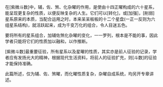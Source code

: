在[紫微斗数]中，辅，佐、煞、化杂曜的作用，是使由十四正曜构成的六十星系，能呈现更复杂的性质，以便反映复杂的人生。它们可以[转化]，或[加强]，[削弱]星系原来的本质，当配合运用之时，本来呆呆板板的十二个星盘(一正一反则为六组星系结构)，就活跃起来，成为千变万化的组合，令人目迷五色。

要将所有的星系组合，加辅佐煞化杂曜的变化，一一罗列，根本是不能的事，因此学者只能将它们的性质加以融和，以作推断。

[紫微斗数]最重要征验，所有星系以及星曜的性质，其实亦是前人征验的记录，学者应有发扬光大的精神，根据现代生活资料，将前人的征验扩充，则[斗数]的征验才能保持准确。

此篇所述，仅为辅、佐、煞曜，而化曜性质复杂，杂曜自成系统，均另开专章讲述。